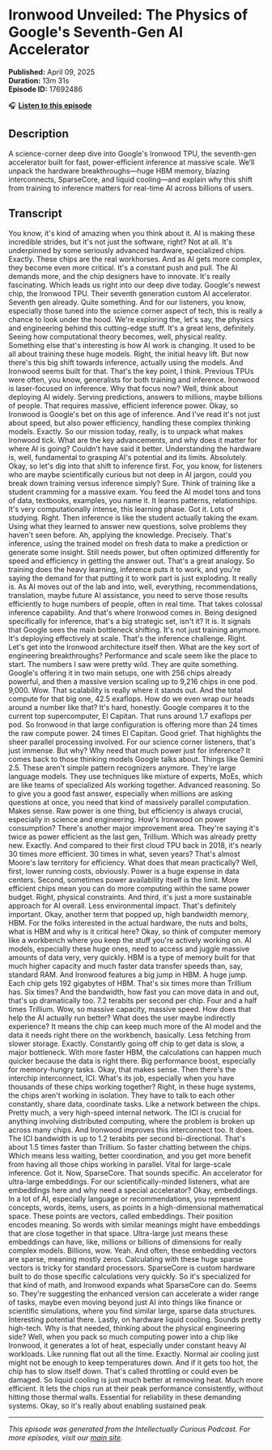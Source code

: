 # Ironwood Unveiled: The Physics of Google's Seventh-Gen AI Accelerator

**Published:** April 09, 2025  
**Duration:** 13m 31s  
**Episode ID:** 17692486

🎧 **[Listen to this episode](https://intellectuallycurious.buzzsprout.com/2529712/episodes/17692486-ironwood-unveiled-the-physics-of-google's-seventh-gen-ai-accelerator)**

## Description

A science-corner deep dive into Google's Ironwood TPU, the seventh-gen accelerator built for fast, power-efficient inference at massive scale. We’ll unpack the hardware breakthroughs—huge HBM memory, blazing interconnects, SparseCore, and liquid cooling—and explain why this shift from training to inference matters for real-time AI across billions of users.

## Transcript

You know, it's kind of amazing when you think about it. AI is making these incredible strides, but it's not just the software, right? Not at all. It's underpinned by some seriously advanced hardware, specialized chips. Exactly. These chips are the real workhorses. And as AI gets more complex, they become even more critical. It's a constant push and pull. The AI demands more, and the chip designers have to innovate. It's really fascinating. Which leads us right into our deep dive today. Google's newest chip, the Ironwood TPU. Their seventh generation custom AI accelerator. Seventh gen already. Quite something. And for our listeners, you know, especially those tuned into the science corner aspect of tech, this is really a chance to look under the hood. We're exploring the, let's say, the physics and engineering behind this cutting-edge stuff. It's a great lens, definitely. Seeing how computational theory becomes, well, physical reality. Something else that's interesting is how AI work is changing. It used to be all about training these huge models. Right, the initial heavy lift. But now there's this big shift towards inference, actually using the models. And Ironwood seems built for that. That's the key point, I think. Previous TPUs were often, you know, generalists for both training and inference. Ironwood is laser-focused on inference. Why that focus now? Well, think about deploying AI widely. Serving predictions, answers to millions, maybe billions of people. That requires massive, efficient inference power. Okay, so Ironwood is Google's bet on this age of inference. And I've read it's not just about speed, but also power efficiency, handling these complex thinking models. Exactly. So our mission today, really, is to unpack what makes Ironwood tick. What are the key advancements, and why does it matter for where AI is going? Couldn't have said it better. Understanding the hardware is, well, fundamental to grasping AI's potential and its limits. Absolutely. Okay, so let's dig into that shift to inference first. For, you know, for listeners who are maybe scientifically curious but not deep in AI jargon, could you break down training versus inference simply? Sure. Think of training like a student cramming for a massive exam. You feed the AI model tons and tons of data, textbooks, examples, you name it. It learns patterns, relationships. It's very computationally intense, this learning phase. Got it. Lots of studying. Right. Then inference is like the student actually taking the exam. Using what they learned to answer new questions, solve problems they haven't seen before. Ah, applying the knowledge. Precisely. That's inference, using the trained model on fresh data to make a prediction or generate some insight. Still needs power, but often optimized differently for speed and efficiency in getting the answer out. That's a great analogy. So training does the heavy learning, inference puts it to work, and you're saying the demand for that putting it to work part is just exploding. It really is. As AI moves out of the lab and into, well, everything, recommendations, translation, maybe future AI assistance, you need to serve those results efficiently to huge numbers of people, often in real time. That takes colossal inference capability. And that's where Ironwood comes in. Being designed specifically for inference, that's a big strategic set, isn't it? It is. It signals that Google sees the main bottleneck shifting. It's not just training anymore. It's deploying effectively at scale. That's the inference challenge. Right. Let's get into the Ironwood architecture itself then. What are the key sort of engineering breakthroughs? Performance and scale seem like the place to start. The numbers I saw were pretty wild. They are quite something. Google's offering it in two main setups, one with 256 chips already powerful, and then a massive version scaling up to 9,216 chips in one pod. 9,000. Wow. That scalability is really where it stands out. And the total compute for that big one, 42.5 exaflops. How do we even wrap our heads around a number like that? It's hard, honestly. Google compares it to the current top supercomputer, El Capitan. That runs around 1.7 exaflops per pod. So Ironwood in that large configuration is offering more than 24 times the raw compute power. 24 times El Capitan. Good grief. That highlights the sheer parallel processing involved. For our science corner listeners, that's just immense. But why? Why need that much power just for inference? It comes back to those thinking models Google talks about. Things like Gemini 2.5. These aren't simple pattern recognizers anymore. They're large language models. They use techniques like mixture of experts, MoEs, which are like teams of specialized AIs working together. Advanced reasoning. So to give you a good fast answer, especially when millions are asking questions at once, you need that kind of massively parallel computation. Makes sense. Raw power is one thing, but efficiency is always crucial, especially in science and engineering. How's Ironwood on power consumption? There's another major improvement area. They're saying it's twice as power efficient as the last gen, Trillium. Which was already pretty new. Exactly. And compared to their first cloud TPU back in 2018, it's nearly 30 times more efficient. 30 times in what, seven years? That's almost Moore's law territory for efficiency. What does that mean practically? Well, first, lower running costs, obviously. Power is a huge expense in data centers. Second, sometimes power availability itself is the limit. More efficient chips mean you can do more computing within the same power budget. Right, physical constraints. And third, it's just a more sustainable approach for AI overall. Less environmental impact. That's definitely important. Okay, another term that popped up, high bandwidth memory, HBM. For the folks interested in the actual hardware, the nuts and bolts, what is HBM and why is it critical here? Okay, so think of computer memory like a workbench where you keep the stuff you're actively working on. AI models, especially these huge ones, need to access and juggle massive amounts of data very, very quickly. HBM is a type of memory built for that much higher capacity and much faster data transfer speeds than, say, standard RAM. And Ironwood features a big jump in HBM. A huge jump. Each chip gets 192 gigabytes of HBM. That's six times more than Trillium has. Six times? And the bandwidth, how fast you can move data in and out, that's up dramatically too. 7.2 terabits per second per chip. Four and a half times Trillium. Wow, so massive capacity, massive speed. How does that help the AI actually run better? What does the user maybe indirectly experience? It means the chip can keep much more of the AI model and the data it needs right there on the workbench, basically. Less fetching from slower storage. Exactly. Constantly going off chip to get data is slow, a major bottleneck. With more faster HBM, the calculations can happen much quicker because the data is right there. Big performance boost, especially for memory-hungry tasks. Okay, that makes sense. Then there's the interchip interconnect, ICI. What's its job, especially when you have thousands of these chips working together? Right, in these huge systems, the chips aren't working in isolation. They have to talk to each other constantly, share data, coordinate tasks. Like a network between the chips. Pretty much, a very high-speed internal network. The ICI is crucial for anything involving distributed computing, where the problem is broken up across many chips. And Ironwood improves this interconnect too. It does. The ICI bandwidth is up to 1.2 terabits per second bi-directional. That's about 1.5 times faster than Trillium. So faster chatting between the chips. Which means less waiting, better coordination, and you get more benefit from having all those chips working in parallel. Vital for large-scale inference. Got it. Now, SparseCore. That sounds specific. An accelerator for ultra-large embeddings. For our scientifically-minded listeners, what are embeddings here and why need a special accelerator? Okay, embeddings. In a lot of AI, especially language or recommendations, you represent concepts, words, items, users, as points in a high-dimensional mathematical space. These points are vectors, called embeddings. Their position encodes meaning. So words with similar meanings might have embeddings that are close together in that space. Ultra-large just means these embeddings can have, like, millions or billions of dimensions for really complex models. Billions, wow. Yeah. And often, these embedding vectors are sparse, meaning mostly zeros. Calculating with these huge sparse vectors is tricky for standard processors. SparseCore is custom hardware built to do those specific calculations very quickly. So it's specialized for that kind of math, and Ironwood expands what SparseCore can do. Seems so. They're suggesting the enhanced version can accelerate a wider range of tasks, maybe even moving beyond just AI into things like finance or scientific simulations, where you find similar large, sparse data structures. Interesting potential there. Lastly, on hardware liquid cooling. Sounds pretty high-tech. Why is that needed, thinking about the physical engineering side? Well, when you pack so much computing power into a chip like Ironwood, it generates a lot of heat, especially under constant heavy AI workloads. Like running flat out all the time. Exactly. Normal air cooling just might not be enough to keep temperatures down. And if it gets too hot, the chip has to slow itself down. That's called throttling or could even be damaged. So liquid cooling is just much better at removing heat. Much more efficient. It lets the chips run at their peak performance consistently, without hitting those thermal walls. Essential for reliability in these demanding systems. Okay, so it's really about enabling sustained peak

---
*This episode was generated from the Intellectually Curious Podcast. For more episodes, visit our [main site](https://intellectuallycurious.buzzsprout.com).*

